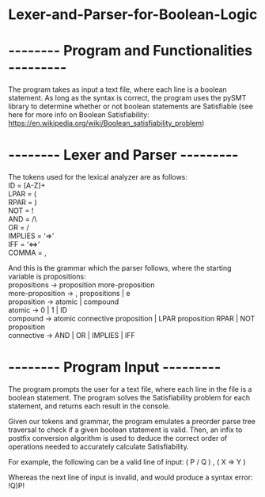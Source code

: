 # Lexer-and-Parser-for-Boolean-Logic

# -------- Program and Functionalities ---------

The program takes as input a text file, where each line is a boolean statement. As long as the syntax is correct, the program uses the pySMT library to determine whether or not boolean statements are Satisfiable (see here for more info on Boolean Satisfiability: https://en.wikipedia.org/wiki/Boolean_satisfiability_problem)

# -------- Lexer and Parser ---------

The tokens used for the lexical analyzer are as follows:<br>
    ID = [A-Z]+ <br>
    LPAR = ( <br>
    RPAR = ) <br>
    NOT = ! <br>
    AND = /\ <br>
    OR = \/ <br>
    IMPLIES = ‘=>’ <br>
    IFF = ‘<=>’ <br>
    COMMA = , <br>

And this is the grammar which the parser follows, where the starting variable is propositions: <br>
    propositions -> proposition more-proposition  <br> 
    more-proposition -> , propositions | e <br>
    proposition -> atomic | compound <br>
    atomic -> 0 | 1 | ID <br>
    compound -> atomic connective proposition | LPAR proposition RPAR | NOT proposition <br>
    connective -> AND | OR | IMPLIES | IFF <br>


# -------- Program Input ---------

The program prompts the user for a text file, where each line in the file is a boolean statement. The program solves the Satisfiability problem for each statement, and returns each result in the console. 

Given our tokens and grammar, the program emulates a preorder parse tree traversal to check if a given boolean statement is valid. Then,  an infix to postfix conversion algorithm is used to deduce the correct order of operations needed to accurately calculate Satisfiability.


For example, the following can be a valid line of input:
( P \/ Q ) , ( X => Y )

Whereas the next line of input is invalid, and would produce a syntax error:
!Q)P!
